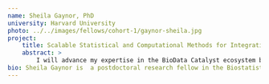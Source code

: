 ```yaml
---
name: Sheila Gaynor, PhD
university: Harvard University
photo: ../../images/fellows/cohort-1/gaynor-sheila.jpg
project:
    title: Scalable Statistical and Computational Methods for Integrating Functional Data in Rare Variant Analysis of Large Whole Genome Sequencing Data
    abstract: >
        I will advance my expertise in the BioData Catalyst ecosystem by developing a workflow for rare variant (RV) analysis incorporating functional annotations and applying it to TOPMed WGS data. I will implement the variant-Set Test for Association using Annotation infoRmation (STAAR) method [1] for RV analysis on Terra in collaboration with BioData Catalyst and Terra developers. I will apply the workflow to analyze pulmonary and glycemic traits in collaboration with TOPMed working groups under approved, in progress proposals to accelerate RV discovery. I will champion use of the BioData Catalyst ecosystem, including the new functionality offered by the STAAR workflow.
bio: Sheila Gaynor is  a postdoctoral research fellow in the Biostatistics department at the Harvard T.H. Chan School of Public Health, working with Dr. Xihong Lin. Her research focuses on integrative statistical genetic and genomics, network analysis, high performance computing, and computational biology. Gaynor is highly engaged in the TOPMed program, where she is leading analyses on rare variants and functional characterization of trait-associated variants. She completed her PhD in Biostatistics at Harvard University in 2018 with a focus on methods in computational biology and multi-omics.
---
```


